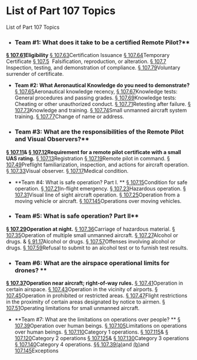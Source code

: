 # List of Part 107 Topics

List of Part 107 Topics

- ### Team #1: What does it take to be a certified Remote Pilot?**
**[§ 107.61](https%3A//www.ecfr.gov/current/title-14/section-107.61)Eligibility**
[§ 107.63](https%3A//www.ecfr.gov/current/title-14/section-107.63)Certification Issuance
[§ 107.64](https%3A//www.ecfr.gov/current/title-14/section-107.64)Temporary Certificate
[§ 107.5](https%3A//www.ecfr.gov/current/title-14/section-107.5)  Falsification, reproduction, or alteration.
[§ 107.7](https%3A//www.ecfr.gov/current/title-14/section-107.7)  Inspection, testing, and demonstration of compliance.
[§ 107.79](https%3A//www.ecfr.gov/current/title-14/section-107.79)Voluntary surrender of certificate.

- **Team #2: What Aeronautical Knowledge do you need to demonstrate?**
[§ 107.65](https%3A//www.ecfr.gov/current/title-14/section-107.65)Aeronautical knowledge recency,
[§ 107.67](https%3A//www.ecfr.gov/current/title-14/section-107.67)Knowledge tests: General procedures and passing grades.
[§ 107.69](https%3A//www.ecfr.gov/current/title-14/section-107.69)Knowledge tests: Cheating or other unauthorized conduct.
[§ 107.71](https%3A//www.ecfr.gov/current/title-14/section-107.71)Retesting after failure.
[§ 107.73](https%3A//www.ecfr.gov/current/title-14/section-107.73)Knowledge and training.
[§ 107.74](https%3A//www.ecfr.gov/current/title-14/section-107.74)Small unmanned aircraft system training.
[§ 107.77](https%3A//www.ecfr.gov/current/title-14/section-107.77)Change of name or address.

- ### Team #3: What are the responsibilities of the Remote Pilot and Visual Observers?**
**[§ 107.11](https%3A//www.ecfr.gov/current/title-14/section-107.11)& [§ 107.12](https%3A//www.ecfr.gov/current/title-14/section-107.12)Requirement for a remote pilot certificate with a small UAS rating.**
[§ 107.13](https%3A//www.ecfr.gov/current/title-14/section-107.13)Registration
[§ 107.19](https%3A//www.ecfr.gov/current/title-14/section-107.19)Remote pilot in command.
[§ 107.49](https%3A//www.ecfr.gov/current/title-14/section-107.49)Preflight familiarization, inspection, and actions for aircraft operation.
[§ 107.33](https%3A//www.ecfr.gov/current/title-14/section-107.33)Visual observer.
[§ 107.17](https%3A//www.ecfr.gov/current/title-14/section-107.17)Medical condition.

- **Team #4: What is safe operation? Part I. **
[§ 107.15](https%3A//www.ecfr.gov/current/title-14/section-107.15)Condition for safe operation.
[§ 107.21](https%3A//www.ecfr.gov/current/title-14/section-107.21)In-flight emergency.
[§ 107.23](https%3A//www.ecfr.gov/current/title-14/section-107.23)Hazardous operation.
[§ 107.31](https%3A//www.ecfr.gov/current/title-14/section-107.31)Visual line of sight aircraft operation.
[§ 107.25](https%3A//www.ecfr.gov/current/title-14/section-107.25)Operation from a moving vehicle or aircraft.
[§ 107.145](https%3A//www.ecfr.gov/current/title-14/section-107.145)Operations over moving vehicles.

- ### Team #5: What is safe operation? Part II**
**[§ 107.29](https%3A//www.ecfr.gov/current/title-14/section-107.29)Operation at night.**
[§ 107.36](https%3A//www.ecfr.gov/current/title-14/section-107.36)Carriage of hazardous material.
[§ 107.35](https%3A//www.ecfr.gov/current/title-14/section-107.35)Operation of multiple small unmanned aircraft.
[§ 107.27](https%3A//www.ecfr.gov/current/title-14/section-107.27)Alcohol or drugs. & [§ 91.17](https%3A//www.ecfr.gov/current/title-14/section-91.17)Alcohol or drugs.
[§ 107.57](https%3A//www.ecfr.gov/current/title-14/section-107.57)Offenses involving alcohol or drugs.
[§ 107.59](https%3A//www.ecfr.gov/current/title-14/section-107.59)Refusal to submit to an alcohol test or to furnish test results.

- ### Team #6: What are the airspace operational limits for drones? **
**[§ 107.37](https%3A//www.ecfr.gov/current/title-14/section-107.37)Operation near aircraft; right-of-way rules.**
[§ 107.41](https%3A//www.ecfr.gov/current/title-14/section-107.41)Operation in certain airspace.
[§ 107.43](https%3A//www.ecfr.gov/current/title-14/chapter-I/subchapter-F/part-107/subpart-B/section-107.43)Operation in the vicinity of airports.
[§ 107.45](https%3A//www.ecfr.gov/current/title-14/chapter-I/subchapter-F/part-107/subpart-B/section-107.45)Operation in prohibited or restricted areas.
[§ 107.47](https%3A//www.ecfr.gov/current/title-14/chapter-I/subchapter-F/part-107/subpart-B/section-107.47)Flight restrictions in the proximity of certain areas designated by notice to airmen.
[§ 107.51](https%3A//www.ecfr.gov/current/title-14/chapter-I/subchapter-F/part-107/subpart-B/section-107.51)Operating limitations for small unmanned aircraft.

- **Team #7: What are the limitations on operations over people? **
[§ 107.39](https%3A//www.ecfr.gov/current/title-14/section-107.39)Operation over human beings.
[§ 107.105](https%3A//www.ecfr.gov/current/title-14/section-107.105)Limitations on operations over human beings.
[§ 107.110](https%3A//www.ecfr.gov/current/title-14/section-107.110)Category 1 operations.
[§ 107.115](https%3A//www.ecfr.gov/current/title-14/section-107.115)& [§ 107.120](https%3A//www.ecfr.gov/current/title-14/section-107.120)Category 2 operations
[§ 107.125](https%3A//www.ecfr.gov/current/title-14/section-107.125)& [§ 107.130](https%3A//www.ecfr.gov/current/title-14/section-107.130)Category 3 operations
[§ 107.140](https%3A//www.ecfr.gov/current/title-14/section-107.140)Category 4 operations.
[§§ 107.39(a)](https%3A//www.ecfr.gov/current/title-14/section-107.39#p-107.39(a))and [(b)](https%3A//www.ecfr.gov/current/title-14/section-107.39#p-107.39(b))and [107.145](https%3A//www.ecfr.gov/current/title-14/section-107.145)Exceptions